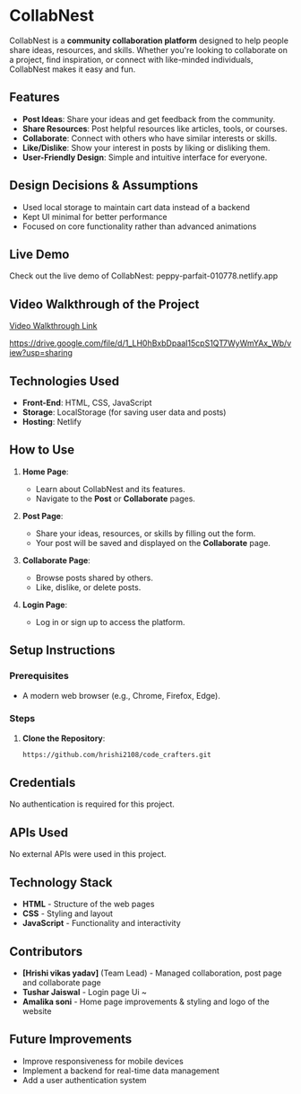 # CollabNest

CollabNest is a **community collaboration platform** designed to help people share ideas, resources, and skills. Whether you're looking to collaborate on a project, find inspiration, or connect with like-minded individuals, CollabNest makes it easy and fun.

## Features

- **Post Ideas**: Share your ideas and get feedback from the community.
- **Share Resources**: Post helpful resources like articles, tools, or courses.
- **Collaborate**: Connect with others who have similar interests or skills.
- **Like/Dislike**: Show your interest in posts by liking or disliking them.
- **User-Friendly Design**: Simple and intuitive interface for everyone.

## Design Decisions & Assumptions

- Used local storage to maintain cart data instead of a backend
- Kept UI minimal for better performance
- Focused on core functionality rather than advanced animations

## Live Demo

Check out the live demo of CollabNest: peppy-parfait-010778.netlify.app

## Video Walkthrough of the Project

[Video Walkthrough Link](https://video-link.whatever)

https://drive.google.com/file/d/1_LH0hBxbDpaaI15cpS1QT7WyWmYAx_Wb/view?usp=sharing

## Technologies Used

- **Front-End**: HTML, CSS, JavaScript
- **Storage**: LocalStorage (for saving user data and posts)
- **Hosting**: Netlify

## How to Use

1. **Home Page**:
   - Learn about CollabNest and its features.
   - Navigate to the **Post** or **Collaborate** pages.

2. **Post Page**:
   - Share your ideas, resources, or skills by filling out the form.
   - Your post will be saved and displayed on the **Collaborate** page.

3. **Collaborate Page**:
   - Browse posts shared by others.
   - Like, dislike, or delete posts.

4. **Login Page**:
   - Log in or sign up to access the platform.

## Setup Instructions

### Prerequisites

- A modern web browser (e.g., Chrome, Firefox, Edge).

### Steps

1. **Clone the Repository**:
   ```bash
   https://github.com/hrishi2108/code_crafters.git


## Credentials

No authentication is required for this project.

## APIs Used

No external APIs were used in this project.

## Technology Stack

- **HTML** - Structure of the web pages
- **CSS** - Styling and layout
- **JavaScript** - Functionality and interactivity

## Contributors

- **[Hrishi vikas yadav]** (Team Lead) - Managed collaboration, post page and collaborate page
- **Tushar Jaiswal** - Login page Ui ~
- **Amalika soni** - Home page improvements & styling and logo of the website

## Future Improvements

- Improve responsiveness for mobile devices
- Implement a backend for real-time data management
- Add a user authentication system
